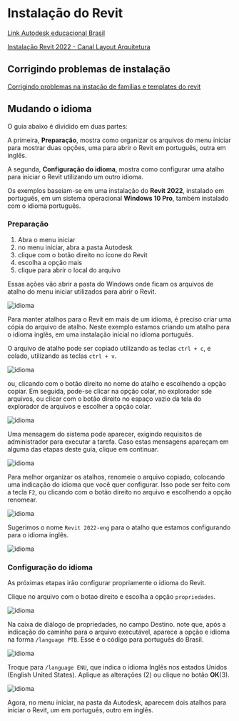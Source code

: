 # Instalação do Revit


[Link Autodesk educacional Brasil](https://www.autodesk.com.br/education/edu-software/overview?sorting=featured&filters=individual)


[Instalação Revit 2022 - Canal Layout Arquitetura](https://www.youtube.com/watch?v=NW71aaIatlc)

## Corrigindo problemas de instalação

[Corrigindo problemas na instação de famílias e templates do revit](https://knowledge.autodesk.com/pt-br/support/revit/troubleshooting/caas/sfdcarticles/sfdcarticles/PTB/Revit-Templates-and-families-not-installed.html)

## Mudando o idioma

O guia abaixo é dividido em duas partes:

A primeira, **Preparação**, mostra como organizar os arquivos do menu iniciar para mostrar duas opções, uma para abrir o Revit em português, outra em inglês.

A segunda, **Configuração do idioma**, mostra como configurar uma atalho para iniciar o Revit utilizando um outro idioma.

Os exemplos baseiam-se em uma instalação do **Revit 2022**, instalado em português, em um sistema operacional **Windows 10 Pro**, também instalado com o idioma português. 

### Preparação

1. Abra o menu iniciar
2. no menu iniciar, abra a pasta Autodesk
3. clique com o botão direito no ícone do Revit
4. escolha a opção mais
5. clique para abrir o local do arquivo

Essas ações vão abrir a pasta do Windows onde ficam os arquivos de atalho do menu iniciar utilizados para abrir o Revit.

![idioma](./idioma/idioma_01_LI.jpg)


Para manter atalhos para o Revit em mais de um idioma, é preciso criar uma cópia do arquivo de atalho. Neste exemplo estamos criando um atalho para o idioma inglês, em uma instalação inicial no idioma português.

O arquivo de atalho pode ser copiado utilizando as teclas ```ctrl + c```, e colado, utilizando as teclas ```ctrl + v```.


![idioma](idioma/idioma_02_LI.jpg)

ou, clicando com o botão direito no nome do atalho e escolhendo a opção copiar. Em seguida, pode-se clicar na opção colar, no explorador sde arquivos, ou clicar com o botão direito no espaço vazio da tela do explorador de arquivos e escolher a opção colar.


![idioma](idioma/idioma_03_LI.jpg)

Uma mensagem do sistema pode aparecer, exigindo requisitos de administrador para executar a tarefa. Caso estas mensagens apareçam em alguma das etapas deste guia, clique em continuar.


![idioma](idioma/idioma_04_LI.jpg)

Para melhor organizar os atalhos, renomeie o arquivo copiado, colocando uma indicação do idioma que você quer configurar. Isso pode ser feito com a tecla ```F2```, ou clicando com o botão direito no arquivo e escolhendo a opção renomear.


![idioma](idioma/idioma_05_LI.jpg)

Sugerimos o nome ```Revit 2022-eng``` para o atalho que estamos configurando para o idioma inglês.


![idioma](idioma/idioma_06_LI.jpg)

### Configuração do idioma

As próximas etapas irão configurar propriamente o idioma do Revit.

Clique no arquivo com o botao direito e escolha a opção ```propriedades```.

![idioma](idioma/idioma_07_LI.jpg)

Na caixa de diálogo de propriedades, no campo Destino. note que, após a indicação do caminho para o arquivo executável, aparece a opção e idioma na forma ```/language PTB```. Esse é o código para português do Brasil. 

![idioma](idioma/idioma_08_LI.jpg)

Troque para ```/language ENU```, que indica o idioma Inglês nos estados Unidos (English United States). Aplique as alterações (2) ou clique no botão **OK**(3).



![idioma](idioma/idioma_09_LI.jpg)

Agora, no menu iniciar, na pasta da Autodesk, aparecem dois atalhos para iniciar o Revit, um em português, outro em inglês.